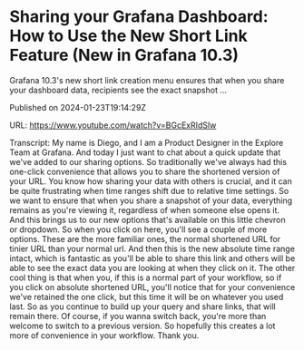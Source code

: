# Sharing your Grafana Dashboard: How to Use the New Short Link Feature (New in Grafana 10.3)

Grafana 10.3's new short link creation menu ensures that when you share your dashboard data, recipients see the exact snapshot ...

Published on 2024-01-23T19:14:29Z

URL: https://www.youtube.com/watch?v=BGcExRIdSlw

Transcript: My name is Diego, and I am a Product
Designer in the Explore Team at Grafana. And today I just want to chat about a
quick update that we've added to our sharing options. So traditionally we've always had
this one-click convenience that allows you to share the shortened
version of your URL. You know how sharing your
data with others is crucial, and it can be quite frustrating when
time ranges shift due to relative time settings. So we want to ensure that
when you share a snapshot of your data, everything remains as you're viewing it, regardless of when someone else opens it. And this brings us to our new options
that's available on this little chevron or dropdown. So
when you click on here, you'll see a couple of more options.
These are the more familiar ones, the normal shortened
URL for tinier URL than your normal url. And then this is the new
absolute time range intact, which is fantastic as you'll be able to
share this link and others will be able to see the exact data you are
looking at when they click on it. The other cool thing is that when you, if this is a normal part of your workflow, so if you click on absolute shortened URL, you'll notice that for your convenience
we've retained the one click, but this time it will be
on whatever you used last. So as you continue to build
up your query and share links, that will remain there. Of
course, if you wanna switch back, you're more than welcome to
switch to a previous version. So hopefully this creates a lot more
of convenience in your workflow. Thank you.

